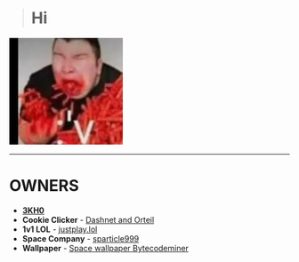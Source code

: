 > # **Hi**
![🥵](spicey.png)
_______________________________________________________________________________________________________________

# OWNERS
- [**3KH0**](https://github.com/3kh0/)
- **Cookie Clicker**
        - [Dashnet and Orteil](https://orteil.dashnet.org) 
- **1v1 LOL**
        - [justplay.lol](https://www.justplay.lol/)
- **Space Company**
        - [sparticle999](https://github.com/sparticle999)
- **Wallpaper**
        - [Space wallpaper Bytecodeminer](https://gifs.alphacoders.com/gifs/view/215837)
